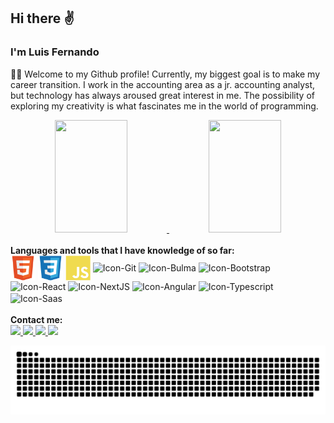 ## Hi there ✌️ 

### I'm Luis Fernando

🤵🏻 Welcome to my Github profile! Currently, my biggest goal is to make my career transition. I work in the accounting area as a jr. accounting analyst, but technology has always aroused great interest in me. The possibility of exploring my creativity is what fascinates me in the world of programming.

<meta name="viewport" content="width=device-width, initial-scale=1.0, minimum-scale=1.0">

<div align="center">
  <a href="https://github.com/luisfcodes">
    <img height="180em" width="48%" src="https://github-readme-stats.vercel.app/api?username=luisfcodes&show_icons=true&theme=tokyonight&include_all_commits=true&count_private=true"/>
    <img height="180em" width="48%" src="https://github-readme-stats.vercel.app/api/top-langs/?username=luisfcodes&layout=compact&langs_count=7&theme=tokyonight"/>
  </a>
</div>

<div style="display: inline_block"><br>
  <strong>Languages and tools that I have knowledge of so far:</strong><br>
  <img align="center" alt="Icon-HTML" height="40" width="40" src="https://raw.githubusercontent.com/devicons/devicon/master/icons/html5/html5-original.svg" title="HTMl">
  <img align="center" alt="Icon-CSS" height="40" width="40" src="https://raw.githubusercontent.com/devicons/devicon/master/icons/css3/css3-original.svg" title="CSS">
  <img align="center" alt="Icon-Js" height="40" width="40" src="https://raw.githubusercontent.com/devicons/devicon/master/icons/javascript/javascript-plain.svg" title="JavaScript">
  <img align="center" alt="Icon-Git" height="40" width="40" src="https://cdn.jsdelivr.net/gh/devicons/devicon/icons/git/git-original.svg" title="Git">
  <img align="center" alt="Icon-Bulma" height="40" width="40" src="https://cdn.jsdelivr.net/gh/devicons/devicon/icons/bulma/bulma-plain.svg" title="Bulma">
  <img align="center" alt="Icon-Bootstrap" height="40" width="40" src="https://cdn.jsdelivr.net/gh/devicons/devicon/icons/bootstrap/bootstrap-plain.svg" title="Bootstrap"/>
  <img align="center" alt="Icon-React" height="40" width="40" src="https://cdn.jsdelivr.net/gh/devicons/devicon/icons/react/react-original.svg" title="React">
  <img align="center" alt="Icon-NextJS" height="40" width="40" src="https://user-images.githubusercontent.com/12867589/226601936-ad3d1984-5639-49a6-aa64-19d4474692f9.svg" title="NextJS"/>
  <img align="center" alt="Icon-Angular" height="45" width="45" src="https://user-images.githubusercontent.com/12867589/212189633-87cb3b62-310c-47f8-a1b5-5972203fa154.svg" title="Angular"/>
  <img align="center" alt="Icon-Typescript" height="40" width="40" src="https://cdn.jsdelivr.net/gh/devicons/devicon/icons/typescript/typescript-original.svg" title="Typescript"/>
  <img align="center" alt="Icon-Saas" height="40" width="40" src="https://cdn.jsdelivr.net/gh/devicons/devicon/icons/sass/sass-original.svg" title="Sass"/>
</div>

<div style="display: inline_block"><br>
  <strong>Contact me:</strong><br>
  <a href="https://www.linkedin.com/in/luisfcodes/" target="_blank">
    <img src="https://img.shields.io/badge/LinkedIn-0077B5?style=for-the-badge&logo=linkedin&logoColor=white">
  </a>
  <a href="https://www.instagram.com/luisfcodes/" target="_blank">
    <img src="https://img.shields.io/badge/Instagram-E4405F?style=for-the-badge&logo=instagram&logoColor=white">
  </a>
  <a href="https://twitter.com/luisfcodes" target="_blank">
    <img src="https://img.shields.io/badge/Twitter-1DA1F2?style=for-the-badge&logo=twitter&logoColor=white">
  </a>
  <a href="mailto:luis.silva9902@gmail.com" target="_blank">
    <img src="https://img.shields.io/badge/Gmail-D14836?style=for-the-badge&logo=gmail&logoColor=white">
  </a>
</div>

![Snake animation](https://github.com/luisfcodes/luisfcodes/blob/output/github-contribution-grid-snake.svg)
